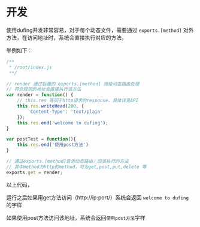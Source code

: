# 开发

使用dufing开发非常容易，对于每个动态文件，需要通过 `exports.[method]` 对外方法，在访问地址时，系统会直接执行对应的方法。

举例如下：

```JAVASCRIPT
/**
 * /root/index.js
 **/

// render 通过后面的 exports.[method] 抛给动态路由处理
// 符合规则的地址会直接执行该方法
var render = function() {
	// this.res 等同于http请求的response，具体详见API
    this.res.writeHead(200, {
        'Content-Type': 'text/plain'
    });
    this.res.end('welcome to dufing');
}

var postTest = function(){
    this.res.end('使用post方法')
}

// 通过exports.[method]告诉动态路由，应该执行的方法
// 其中method为http的method，可为get,post,put,delete 等
exports.get = render;
```

以上代码，

运行之后如果用get方法访问（http://ip:port/）系统会返回 `welcome to dufing` 的字样

如果使用post方法访问该地址，系统会返回`使用post方法`字样


